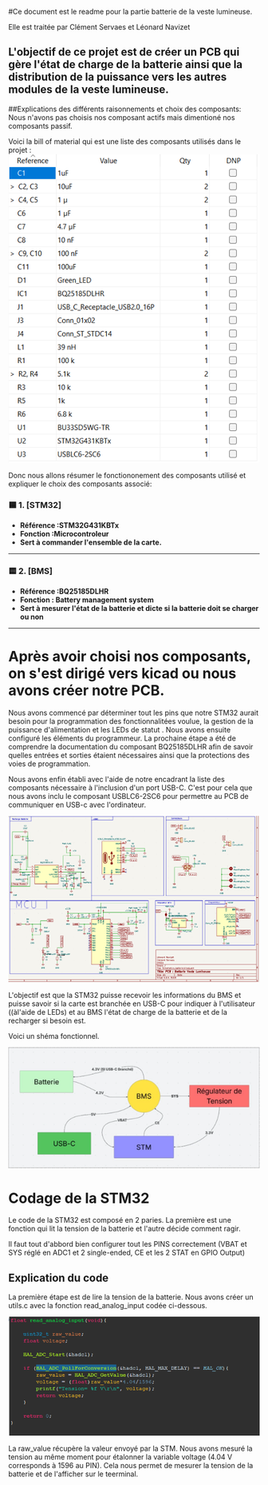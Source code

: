#Ce document est le readme pour la partie batterie de la veste lumineuse.

Elle est traitée par Clément Servaes et Léonard Navizet

## L'objectif de ce projet est de créer un PCB qui gère l'état de charge de la batterie ainsi que la distribution de la puissance vers les autres modules de la veste lumineuse.

##Explications des différents raisonnements et choix des composants:
Nous n'avons pas choisis nos composant actifs mais dimentioné nos composants passif.

Voici la bill of material qui est une liste des composants utilisés dans le projet :
![Bill of Material](Images/Bill_material.png)

Donc nous allons résumer le fonctiononement des composants utilisé et expliquer le choix des composants associé:
### 🟦 1. [STM32]
- **Référence :STM32G431KBTx**  
- **Fonction :Microcontroleur**  
- **Sert à commander l'ensemble de la carte.**

---

### 🟨 2. [BMS]
- **Référence :BQ25185DLHR**  
- **Fonction : Battery management system**  
- **Sert à mesurer l'état  de la batterie et dicte si la batterie doit se charger ou non**

---


# Après avoir choisi nos composants, on s'est dirigé vers kicad ou nous avons créer notre PCB. 

Nous avons commencé par déterminer tout les pins que notre STM32 aurait besoin pour la programmation des fonctionnalitées voulue, la gestion de la puissance d'alimentation et les LEDs de statut .
Nous avons ensuite configuré les éléments du programmeur. La prochaine étape a été de comprendre la documentation du composant BQ25185DLHR afin de savoir quelles entrées et sorties étaient nécessaires ainsi que la 
protections des voies de programmation. 

Nous avons enfin établi avec l'aide de notre encadrant la liste des composants nécessaire à l'inclusion d'un port USB-C. C'est pour cela que nous avons inclu le composant
USBLC6-2SC6 pour permettre au PCB de communiquer en USB-c avec l'ordinateur.

![Kicad](Images/Kicad.png)


L'objectif est que la STM32 puisse recevoir les informations du BMS et puisse savoir si la carte est branchée en USB-C pour indiquer à l'utilisateur ((àl'aide de LEDs) et au BMS l'état de charge de la batterie et de la recharger si besoin est.

Voici un shéma fonctionnel.

![shema-fonct](Images/shema-fonct.png)





















# Codage de la STM32

Le code de la STM32 est composé en 2 paries. La première est une fonction qui lit la tension de la batterie et l'autre décide comment ragir.

Il faut tout d'abbord bien configurer tout les PINS correctement (VBAT et SYS réglé en ADC1 et 2 single-ended, CE et les 2 STAT en GPIO Output)

## Explication du code

La première étape est de lire la tension de la batterie.
Nous avons créer un utils.c avec la fonction read_analog_input codée ci-dessous.

![Code-read](Images/Code-read.png)

La raw_value récupère la valeur envoyé par la STM. Nous avons mesuré la tension au même moment pour étalonner la variable voltage (4.04 V corresponds à 1596 au PIN).
Cela nous permet de mesurer la tension de la batterie et de l'afficher sur le teerminal.





